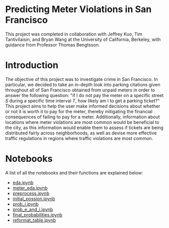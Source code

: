 # Predicting Meter Violations in San Francisco

This project was completed in collaboration with Jeffrey Kuo, Tim Tantivilaisin, and Bryan Wang at the University of California, Berkeley, with guidance from Professor Thomas Bengtsson.

# Introduction

The objective of this project was to investigate crime in San Francisco. In particular, we decided to take an in-depth look into parking citations given throughout all of San Francisco obtained from unpaid meters in order to answer the following question: "if I do not pay the meter on a specific street $S$ during a specific time interval $T$, how likely am I to get a parking ticket?" This project aims to help the user make informed decisions about whether or not it is worth it to pay for the meter, thereby mitigating the financial consequences of failing to pay for a meter. Additionally, information about locations where meter violations are most common would be beneficial to the city, as this information would enable them to assess if tickets are being distributed fairly across neighborhoods, as well as devise more effective traffic regulations in regions where traffic violations are most common.

# Notebooks

A list of all the notebooks and their functions are explained below:
- [eda.ipynb](eda.ipynb)
- [meter_eda.ipynb](meter_eda.ipynb)
- [preprocess.ipynb](preprocess.ipynb)
- [initial_possion.ipynb](initial_poisson.ipynb)
- [prob_i.ipynb](prob_i.ipynb)
- [prob_e_and_i.ipynb](prob_e_and_i.ipynb)
- [final_probabilities.ipynb](final_probabilities.ipynb)
- [reformat_table.ipynb](reformat_table.ipynb)
